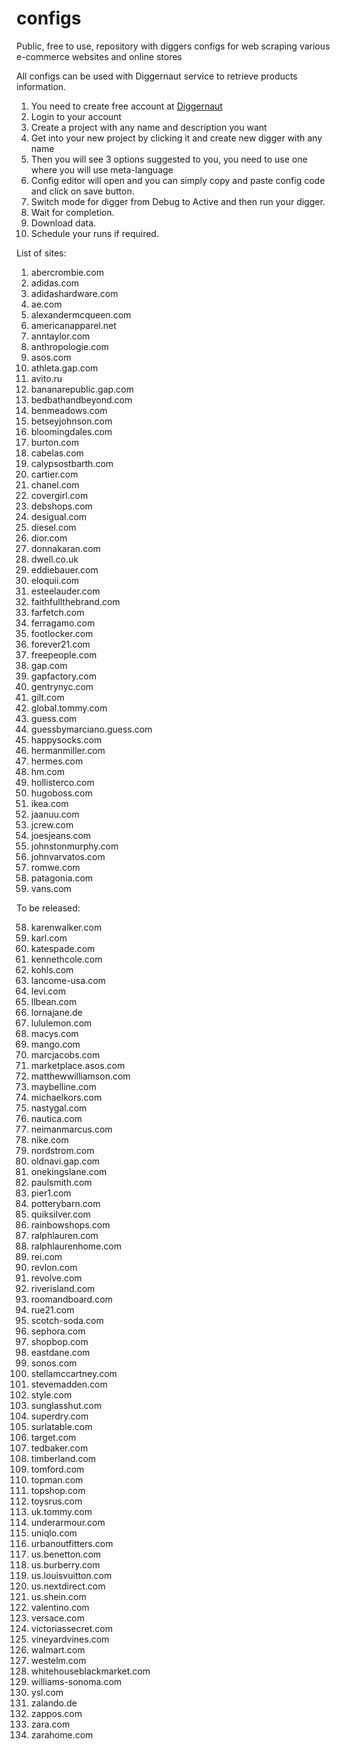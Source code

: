 # configs
Public, free to use, repository with diggers configs for web scraping various e-commerce websites and online stores

All configs can be used with Diggernaut service to retrieve products information.

1. You need to create free account at [Diggernaut](https://www.diggernaut.com/)
2. Login to your account
3. Create a project with any name and description you want
4. Get into your new project by clicking it and create new digger with any name
5. Then you will see 3 options suggested to you, you need to use one where you will use meta-language
6. Config editor will open and you can simply copy and paste config code and click on save button.
7. Switch mode for digger from Debug to Active and then run your digger.
8. Wait for completion.
9. Download data.
10. Schedule your runs if required.

List of sites:

1. abercrombie.com
2. adidas.com
3. adidashardware.com
4. ae.com
5. alexandermcqueen.com
6. americanapparel.net
7. anntaylor.com
8. anthropologie.com
9. asos.com
10. athleta.gap.com
11. avito.ru
12. bananarepublic.gap.com
13. bedbathandbeyond.com
14. benmeadows.com
15. betseyjohnson.com
16. bloomingdales.com
17. burton.com
18. cabelas.com
19. calypsostbarth.com
20. cartier.com
21. chanel.com
22. covergirl.com
23. debshops.com
24. desigual.com
25. diesel.com
26. dior.com
27. donnakaran.com
28. dwell.co.uk
29. eddiebauer.com
30. eloquii.com
31. esteelauder.com
32. faithfullthebrand.com
33. farfetch.com
34. ferragamo.com
35. footlocker.com
36. forever21.com
37. freepeople.com
38. gap.com
39. gapfactory.com
40. gentrynyc.com
41. gilt.com
42. global.tommy.com
43. guess.com
44. guessbymarciano.guess.com
45. happysocks.com
46. hermanmiller.com
47. hermes.com
48. hm.com
49. hollisterco.com
50. hugoboss.com
51. ikea.com
52. jaanuu.com
53. jcrew.com
54. joesjeans.com
55. johnstonmurphy.com
56. johnvarvatos.com
57. romwe.com
58. patagonia.com
123. vans.com


To be released:

58. karenwalker.com
59. karl.com
60. katespade.com
61. kennethcole.com
62. kohls.com
63. lancome-usa.com
64. levi.com
65. llbean.com
66. lornajane.de
67. lululemon.com
68. macys.com
69. mango.com
70. marcjacobs.com
71. marketplace.asos.com
70. matthewwilliamson.com
71. maybelline.com
72. michaelkors.com
73. nastygal.com
74. nautica.com
75. neimanmarcus.com
76. nike.com
77. nordstrom.com
78. oldnavi.gap.com
79. onekingslane.com
81. paulsmith.com
82. pier1.com
83. potterybarn.com
84. quiksilver.com
85. rainbowshops.com
86. ralphlauren.com
87. ralphlaurenhome.com
88. rei.com
89. revlon.com
90. revolve.com
91. riverisland.com
93. roomandboard.com
94. rue21.com
95. scotch-soda.com
96. sephora.com
97. shopbop.com
98. eastdane.com
99. sonos.com
100. stellamccartney.com
101. stevemadden.com
102. style.com
103. sunglasshut.com
104. superdry.com
105. surlatable.com
106. target.com
107. tedbaker.com
108. timberland.com
109. tomford.com
110. topman.com
111. topshop.com
112. toysrus.com
113. uk.tommy.com
114. underarmour.com
115. uniqlo.com
116. urbanoutfitters.com
117. us.benetton.com
118. us.burberry.com
119. us.louisvuitton.com
120. us.nextdirect.com
121. us.shein.com
122. valentino.com
124. versace.com
125. victoriassecret.com
126. vineyardvines.com
127. walmart.com
128. westelm.com
129. whitehouseblackmarket.com
130. williams-sonoma.com
131. ysl.com
132. zalando.de
133. zappos.com
134. zara.com
135. zarahome.com

